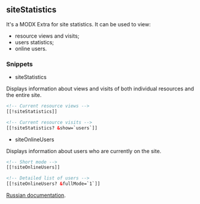 ## siteStatistics

It's a MODX Extra for site statistics. It can be used to view:
- resource views and visits;
- users statistics;
- online users.

### Snippets
* siteStatistics
 
Displays information about views and visits of both individual resources and the entire site.
```html
<!-- Current resource views -->
[[!siteStatistics]]

<!-- Current resource visits -->
[[!siteStatistics? &show=`users`]]
```
* siteOnlineUsers

Displays information about users who are currently on the site.
```html
<!-- Short mode -->
[[!siteOnlineUsers]]

<!-- Detailed list of users -->
[[!siteOnlineUsers? &fullMode=`1`]]
```

[Russian documentation](https://modzone.ru/documentation/sitestatistics/).